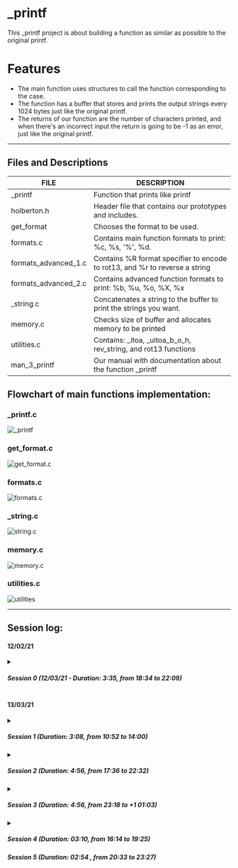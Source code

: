 # _printf
This _printf project is about building a function as similar as possible to the original printf.

# Features
- The main function uses structures to call the function corresponding to the case.
- The function has a buffer that stores and prints the output strings every 1024 bytes just like the original printf.
- The returns of our function are the number of characters printed, and when there's an incorrect input the return is going to be -1 as an error, just like the original printf.

------
## Files and Descriptions
| FILE  | DESCRIPTION |
| ------------- | ------------- |
| _printf  | Function that prints like printf  |
| holberton.h  | Header file that contains our prototypes and includes.  |
| get_format  | Chooses the format to be used.  |
| formats.c  | Contains main function formats to print: %c, %s, '%', %d. |
| formats_advanced_1.c  | Contains %R format specifier to encode to rot13, and %r to reverse a string|
| formats_advanced_2.c  | Contains advanced function formats to print: %b, %u, %o, %X, %x  |
| _string.c  |  Concatenates a string to the buffer to print the strings you want.  |
| memory.c  | Checks size of buffer and allocates memory to be printed  |
| utilities.c  | Contains: _itoa, _uitoa_b_o_h, rev_string, and rot13 functions |
| man_3_printf  | Our manual with documentation about the function _printf  |
## Flowchart of main functions implementation:
### _printf.c
![_printf](https://cdn.discordapp.com/attachments/819387081709191179/821805551226585128/Printf_planning_brainstorm_-__printf.c.jpg "_printf")
### get_format.c
![get_format.c](https://cdn.discordapp.com/attachments/819387081709191179/821805746688884757/Printf_planning_brainstorm_-_get_format.c.jpg "get_format.c")
### formats.c
![formats.c](https://cdn.discordapp.com/attachments/819387081709191179/821805229271810113/Printf_planning_brainstorm_-_formats.c_1.jpg "formats.c")
### _string.c
![string.c](https://cdn.discordapp.com/attachments/819387081709191179/821801925342396446/Printf_planning_brainstorm_-__string.c.jpg "string.c")
### memory.c
![memory.c](https://cdn.discordapp.com/attachments/819387081709191179/821801870582480976/Printf_planning_brainstorm_-_memory.c.jpg "memory.c")
### utilities.c
![utilities](https://cdn.discordapp.com/attachments/819387081709191179/821803591600963635/Printf_planning_brainstorm_-_utilities.c.jpg "utilities")

------
## Session log:

#### 12/02/21

<details>
  <summary>
    <h5>
    Session 0 (12/03/21 -  Duration: 3:35, from 18:34 to 22:09)
    </h5>
  </summary>
  <ul>
    <li>Planned modules for printf (Miro).</li>
    <li>First draft of flowchart.</li>
    <li>Proof of concept for task 1 (basic printf with `%c`, `%s` and `%%`).</li>
  </ul>
  <h5>
    Tomorrow
  </h5>
  <ul>
    <li>Function pointers for proof of concept.</li>
    <li>Structure for printf's modules.</li></li>
  </ul>
</details>

#### 13/03/21

<details>
  <summary>
    <h5>
    Session 1 (Duration: 3:08, from 10:52 to 14:00)
    </h5>
  </summary>
  <ul>
    <li>Function pointers implementation of proof of concept for task 1.</li>
  </ul>
  <h5>
    Next session:
  </h5>
  <ul>
    <li>Edge cases for printf's function pointer implementation.</li>
    <li>Implementation of %d and %i.</li>
    <li>Buffer allocation.</li>
  </ul>
</details>

<details>
  <summary>
    <h5>
    Session 2 (Duration: 4:56, from 17:36 to 22:32)
    </h5>
  </summary>
  <ul>
    <li>Edge cases for printf's function pointer implementation.</li>
    <li>Implementation of %d and %i.</li>
  </ul>
  <h5>
    Next session:
  </h5>
  <ul>
    <li>Buffer allocation.</li>
  </ul>
</details>

<details>
  <summary>
    <h5>
    Session 3 (Duration: 4:56, from 23:18 to +1 01:03)
    </h5>
  </summary>
  <ul>
    <li>Buffer allocation.</li>
  </ul>
  <h5>
    Tomorrow:
  </h5>
  <ul>
    <li>Planning for split work, implementation of other formats.</li>
  </ul>
</details>
<details>
  <summary>
    <h5>
    Session 4 (Duration: 03:10, from 16:14 to 19:25)
    </h5>
    <h5>
    Session 5 (Duration: 02:54 , from 20:33 to 23:27)      
    </h5>
  </summary>
  <ul>
    <li>Discussion about flags, width and precision</li>
  	<li>Implementation of strconcat</li>
    </ul>
  <h5>
    Tomorrow:
  </h5>
  <ul>
    <li>Plan how to implement more than two characters after the format %</li>
    <li>Alfredo will work in: %b, %X, %x, %R</li>
  	<li>Daniel will work in %u, %o, %r</li>
    </ul>
</details>
